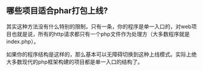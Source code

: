 ## 哪些项目适合phar打包上线?

其实这种方法没有什么特别的限制，只有一条，你的程序是单一入口的，对web项目也就是说，所有的http请求都只有一个php文件作为处理方（大多数程序就是index.php）。

如果你的程序结构是这样的，那么基本可以无障碍切换到这种上线模式。实际上绝大多数现代的php框架构建的项目都是单一入口的结构了。